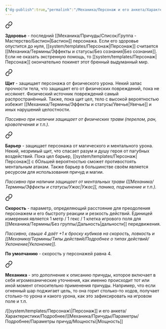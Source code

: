 ```yaml
---
{"dg-publish":true,"permalink":"/Механика/Персонаж и его анкета/Характеристики/Характеристики/","noteIcon":"","created":"2025-09-07T13:19:26.764+03:00","updated":"2025-09-11T14:07:31.264+03:00"}
---
```



<div class="transclusion internal-embed is-loaded"><a class="markdown-embed-link" href="/Механика/Персонаж и его анкета/Характеристики/Подробнее/Здоровье/" aria-label="Open link"><svg xmlns="http://www.w3.org/2000/svg" width="24" height="24" viewBox="0 0 24 24" fill="none" stroke="currentColor" stroke-width="2" stroke-linecap="round" stroke-linejoin="round" class="svg-icon lucide-link"><path d="M10 13a5 5 0 0 0 7.54.54l3-3a5 5 0 0 0-7.07-7.07l-1.72 1.71"></path><path d="M14 11a5 5 0 0 0-7.54-.54l-3 3a5 5 0 0 0 7.07 7.07l1.71-1.71"></path></svg></a><div class="markdown-embed">






**Здоровье** - последний [[Механика/Причуды/Список/Группа - Мастерство/Бастион\|Бастион]] персонажа. Если его здоровье опустится до нуля, [[system/templates/Персонаж\|Персонаж]] считается [[Механика/Термины/Эффекты и статусы/Без сознания\|Без сознания]]. Если не оказать экстренную помощь, то [[system/templates/Персонаж\|Персонаж]] окончательно покинет этот бренный выдуманный мир.

</div></div>


<div class="transclusion internal-embed is-loaded"><a class="markdown-embed-link" href="/Механика/Персонаж и его анкета/Характеристики/Подробнее/Щит/" aria-label="Open link"><svg xmlns="http://www.w3.org/2000/svg" width="24" height="24" viewBox="0 0 24 24" fill="none" stroke="currentColor" stroke-width="2" stroke-linecap="round" stroke-linejoin="round" class="svg-icon lucide-link"><path d="M10 13a5 5 0 0 0 7.54.54l3-3a5 5 0 0 0-7.07-7.07l-1.72 1.71"></path><path d="M14 11a5 5 0 0 0-7.54-.54l-3 3a5 5 0 0 0 7.07 7.07l1.71-1.71"></path></svg></a><div class="markdown-embed">






**Щит** - защищает персонажа от физического урона. Некий запас прочности тела, что защищает его от физических повреждений, пока не иссякнет. Физический источник повреждений самый распространённый. Также, пока щит цел, тело с высокой вероятностью избежит [[Механика/Термины/Эффекты и статусы/Увечье\|Увечье]] и иных нарушений целостности.

*Пассивно при наличии защищает от физических травм (перелом, ран, кровотечения и т.п.).*

</div></div>


<div class="transclusion internal-embed is-loaded"><a class="markdown-embed-link" href="/Механика/Персонаж и его анкета/Характеристики/Подробнее/Барьер/" aria-label="Open link"><svg xmlns="http://www.w3.org/2000/svg" width="24" height="24" viewBox="0 0 24 24" fill="none" stroke="currentColor" stroke-width="2" stroke-linecap="round" stroke-linejoin="round" class="svg-icon lucide-link"><path d="M10 13a5 5 0 0 0 7.54.54l3-3a5 5 0 0 0-7.07-7.07l-1.72 1.71"></path><path d="M14 11a5 5 0 0 0-7.54-.54l-3 3a5 5 0 0 0 7.07 7.07l1.71-1.71"></path></svg></a><div class="markdown-embed">






**Барьер** - защищает персонажа от магического и ментального урона. Некий, незримый щит, что спасает разум и душу героя от пагубных воздействий. Пока цел барьер, [[system/templates/Персонаж\|Персонаж]] с бОльшей вероятностью сможет противостоять ментальным атакам. Также барьер в большинстве своём является ресурсом для использования причуд и магии. 

*Пассивно при наличии защищает от ментальных травм ([[Механика/Термины/Эффекты и статусы/Ужас\|Ужас]], паника, подчинение и т.п.).*

</div></div>


<div class="transclusion internal-embed is-loaded"><a class="markdown-embed-link" href="/Механика/Персонаж и его анкета/Характеристики/Подробнее/Скорость/" aria-label="Open link"><svg xmlns="http://www.w3.org/2000/svg" width="24" height="24" viewBox="0 0 24 24" fill="none" stroke="currentColor" stroke-width="2" stroke-linecap="round" stroke-linejoin="round" class="svg-icon lucide-link"><path d="M10 13a5 5 0 0 0 7.54.54l3-3a5 5 0 0 0-7.07-7.07l-1.72 1.71"></path><path d="M14 11a5 5 0 0 0-7.54-.54l-3 3a5 5 0 0 0 7.07 7.07l1.71-1.71"></path></svg></a><div class="markdown-embed">






**Скорость**  - параметр, определяющий расстояние для преодоления персонажем и его быстроту реакции и резкость действий. Единицей измерения является 1 метр / 1 гекс / 1 клетка игрового поля для [[Механика/Термины/Без группы/Дальность\|дальности]] передвижения.

*Пассивно, свыше 4 даёт +1 к броску кубиков на скорость, ловкость и [[Механика/Термины/Типы действий/Подробнее о типах действий/Уклонение\|Уклонение]].*

**По умолчанию** - скорость у персонажей равна 4.

</div></div>


<div class="transclusion internal-embed is-loaded"><a class="markdown-embed-link" href="/Механика/Причуды/Параметры/Подробнее/Параметры причуд/Механика/" aria-label="Open link"><svg xmlns="http://www.w3.org/2000/svg" width="24" height="24" viewBox="0 0 24 24" fill="none" stroke="currentColor" stroke-width="2" stroke-linecap="round" stroke-linejoin="round" class="svg-icon lucide-link"><path d="M10 13a5 5 0 0 0 7.54.54l3-3a5 5 0 0 0-7.07-7.07l-1.72 1.71"></path><path d="M14 11a5 5 0 0 0-7.54-.54l-3 3a5 5 0 0 0 7.07 7.07l1.71-1.71"></path></svg></a><div class="markdown-embed">




**Механика** - это дополнение к описанию причуды, которое включает в себя игромеханические уточнения, как именно происходит тот или иной момент относительно применения причуды.  Например, что если огненный шар поджигает цель, то она горит столько-то ходов, получает столько-то урона и какого урона, как это зафиксировать на игровом поле и т.п.

</div></div>
/[[system/templates/Персонаж\|Персонаж]] и его анкета/Характеристики/Подробнее/[[Механика/Причуды/Параметры/Подробнее/Параметры причуд/Мощность\|Мощность]]